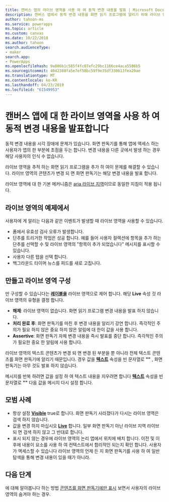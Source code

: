 ```yaml
---
title: 캔버스 앱의 라이브 영역을 사용 하 여 동적 변경 내용을 발표 | Microsoft Docs
description: 캔버스 앱에서 동적 변경 내용을 화면 읽기 프로그램에 알리기 위해 라이브 영역을 사용 하는 방법
author: tahoon-ms
ms.service: powerapps
ms.topic: article
ms.custom: canvas
ms.date: 10/22/2018
ms.author: tahoon
search.audienceType:
- maker
search.app:
- PowerApps
ms.openlocfilehash: 9a886b1c585f4fc07efc29bc1166ce4aca5586b5
ms.sourcegitcommit: 4042388fa5e7ef50bc59f9e35df330613fea29ae
ms.translationtype: MT
ms.contentlocale: ko-KR
ms.lasthandoff: 04/23/2019
ms.locfileid: "61549953"
---
```

# <a name="announce-dynamic-changes-with-live-regions-for-canvas-apps"></a>캔버스 앱에 대 한 라이브 영역을 사용 하 여 동적 변경 내용을 발표합니다

동적 변경 내용을 시각 장애에 문제가 있습니다. 화면 판독기를 통해 앱에 액세스 하는 사용자가 앱의 한 부분에 초점을 두는 합니다. 변경 내용을 다른 곳에서 발생 하는 경우 해당 사용자의 인식 수 없습니다.

라이브 영역을 추적 하는 화면 읽기 프로그램을 추가 하 여이 문제를 해결할 수 있습니다. 라이브 영역의 콘텐츠가 변경 되 면 화면 판독기는 해당 변경 내용을 발표 합니다.

라이브 영역에 대 한 기본 메커니즘은 [aria 라이브 지역](https://www.w3.org/TR/wai-aria-1.1/#dfn-live-region)이므로 동일한 지침이 적용 됩니다.

## <a name="example-uses-of-live-regions"></a>라이브 영역의 예제에서

사용자에 게 알리는 다음과 같은 이벤트가 발생할 때 라이브 영역을 사용할 수 있습니다.

* 폼에서 유효성 검사 오류가 발생합니다.
* 단추를 트리거한 작업은 성공 합니다. 예를 들어 사용자 컬렉션에 항목을 추가 하는 단추를 선택할 수 및 라이브 영역의 "항목이 추가 되었습니다" 메시지를 표시할 수 있습니다.
* 사용자 다른 탭을 선택 합니다.
* 백그라운드 타이머 뉴스를 피드를 새로 고칩니다.

## <a name="create-and-configure-a-live-region"></a>만들고 라이브 영역 구성

만 구성할 수 있습니다는 **[레이블을](controls/control-text-box.md)** 라이브 영역으로 제어 합니다. 해당 **Live** 속성 것 라이브 영역의 유형을 결정 합니다.

* **해제**: 라이브 영역이 없습니다. 화면 읽기 프로그램 변경 내용을 발표 하지 않습니다.
* **처리 완료 후**: 화면 판독기를 마친 후 변경 내용을 알리기 강연 합니다. 즉각적인 주의가 필요 하지 않은 중요 하지 않은 알림에 대 한이 값을 사용 합니다.
* **Assertive**: 화면 판독기 자체 변경 내용을 즉시 발표를 중단 합니다. 즉각적인 주의가 필요한 중요 한 알림에 사용 합니다.

라이브 영역의 텍스트 콘텐츠가 변경 되 면 변경 된 부분을 뿐 아니라 전체 텍스트 콘텐츠를 화면 판독기에 알리기 때문입니다. 경우 값을 **[텍스트](controls/properties-core.md)** 속성을 빈 문자열로 **""** , 화면 판독기는 아무 것도 발표 하지 않습니다.

메시지를 반복 하려면 값을 설정 하 여 텍스트 내용을 지우려면 합니다 **[텍스트](controls/properties-core.md)** 속성을 빈 문자열로 **""** 다음 값을 메시지 다시 설정 합니다.

## <a name="best-practices"></a>모범 사례

* 항상 설정 **[Visible](controls/properties-core.md)** true로 합니다. 화면 판독기 사라졌다가 다시는 라이브 영역은 검색 하지 않습니다.
* 값을 변경 하지 마십시오  **[Live](controls/properties-accessibility.md)** 합니다. 일부 화면 판독기 아닌 라이브 지역 라이브 되 면 검색 하지 않고 그 반대로 합니다.
* 표시 되지 않는 경우에 라이브 영역의 논리 앱에서 위치에 배치 합니다. 이전 및 이후에 내용이 요소를 사용 하 여 컨텍스트에서 합리적인 되는지 확인 합니다. 사용자가 액세스할 수 있습니다 라이브 영역의 언제 든 지 화면 판독기를 사용 하 여 일반 탐색을 통해 변경 내용이 있을 때가 아니라.

## <a name="next-steps"></a>다음 단계

에 대해 알아봅니다 하는 방법 [콘텐츠를 화면 판독기에만 표시](accessible-apps-content-visibility.md) 보면서 사용자의 라이브 영역의 숨겨야 하는 경우.